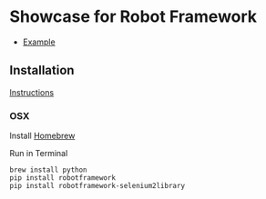 # Showcase for Robot Framework

* [Example](http://eficode.fi/blogi/maintainable-automatic-tests-for-your-web-application/)

## Installation

[Instructions](http://code.google.com/p/robotframework/wiki/Installation)

### OSX

Install [Homebrew](http://brew.sh/)

Run in Terminal

    brew install python
    pip install robotframework
    pip install robotframework-selenium2library

